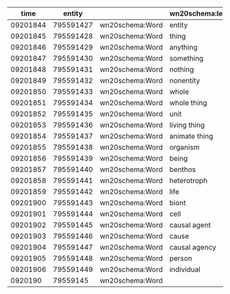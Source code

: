 | time | entity | | wn20schema:lexicalForm |
| - | - | - | - |
| 09201844 | 795591427 | wn20schema:Word | entity |
| 09201845 | 795591428 | wn20schema:Word | thing |
| 09201846 | 795591429 | wn20schema:Word | anything |
| 09201847 | 795591430 | wn20schema:Word | something |
| 09201848 | 795591431 | wn20schema:Word | nothing |
| 09201849 | 795591432 | wn20schema:Word | nonentity |
| 09201850 | 795591433 | wn20schema:Word | whole |
| 09201851 | 795591434 | wn20schema:Word | whole thing |
| 09201852 | 795591435 | wn20schema:Word | unit |
| 09201853 | 795591436 | wn20schema:Word | living thing |
| 09201854 | 795591437 | wn20schema:Word | animate thing |
| 09201855 | 795591438 | wn20schema:Word | organism |
| 09201856 | 795591439 | wn20schema:Word | being |
| 09201857 | 795591440 | wn20schema:Word | benthos |
| 09201858 | 795591441 | wn20schema:Word | heterotroph |
| 09201859 | 795591442 | wn20schema:Word | life |
| 09201900 | 795591443 | wn20schema:Word | biont |
| 09201901 | 795591444 | wn20schema:Word | cell |
| 09201902 | 795591445 | wn20schema:Word | causal agent |
| 09201903 | 795591446 | wn20schema:Word | cause |
| 09201904 | 795591447 | wn20schema:Word | causal agency |
| 09201905 | 795591448 | wn20schema:Word | person |
| 09201906 | 795591449 | wn20schema:Word | individual |
| 0920190 | 79559145 | wn20schema:Word |  |
